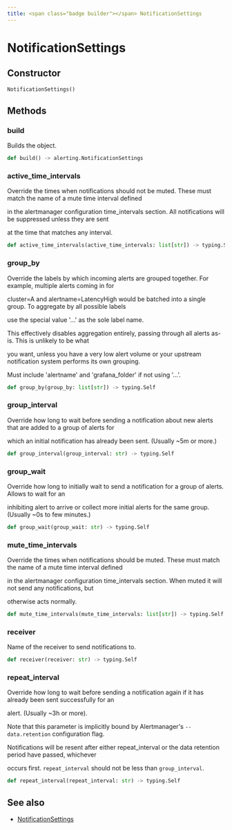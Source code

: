 ```yaml
---
title: <span class="badge builder"></span> NotificationSettings
---
```

# <span class="badge builder"></span> NotificationSettings

## Constructor

```python
NotificationSettings()
```
## Methods

### <span class="badge object-method"></span> build

Builds the object.

```python
def build() -> alerting.NotificationSettings
```

### <span class="badge object-method"></span> active_time_intervals

Override the times when notifications should not be muted. These must match the name of a mute time interval defined

in the alertmanager configuration time_intervals section. All notifications will be suppressed unless they are sent

at the time that matches any interval.

```python
def active_time_intervals(active_time_intervals: list[str]) -> typing.Self
```

### <span class="badge object-method"></span> group_by

Override the labels by which incoming alerts are grouped together. For example, multiple alerts coming in for

cluster=A and alertname=LatencyHigh would be batched into a single group. To aggregate by all possible labels

use the special value '...' as the sole label name.

This effectively disables aggregation entirely, passing through all alerts as-is. This is unlikely to be what

you want, unless you have a very low alert volume or your upstream notification system performs its own grouping.

Must include 'alertname' and 'grafana_folder' if not using '...'.

```python
def group_by(group_by: list[str]) -> typing.Self
```

### <span class="badge object-method"></span> group_interval

Override how long to wait before sending a notification about new alerts that are added to a group of alerts for

which an initial notification has already been sent. (Usually ~5m or more.)

```python
def group_interval(group_interval: str) -> typing.Self
```

### <span class="badge object-method"></span> group_wait

Override how long to initially wait to send a notification for a group of alerts. Allows to wait for an

inhibiting alert to arrive or collect more initial alerts for the same group. (Usually ~0s to few minutes.)

```python
def group_wait(group_wait: str) -> typing.Self
```

### <span class="badge object-method"></span> mute_time_intervals

Override the times when notifications should be muted. These must match the name of a mute time interval defined

in the alertmanager configuration time_intervals section. When muted it will not send any notifications, but

otherwise acts normally.

```python
def mute_time_intervals(mute_time_intervals: list[str]) -> typing.Self
```

### <span class="badge object-method"></span> receiver

Name of the receiver to send notifications to.

```python
def receiver(receiver: str) -> typing.Self
```

### <span class="badge object-method"></span> repeat_interval

Override how long to wait before sending a notification again if it has already been sent successfully for an

alert. (Usually ~3h or more).

Note that this parameter is implicitly bound by Alertmanager's `--data.retention` configuration flag.

Notifications will be resent after either repeat_interval or the data retention period have passed, whichever

occurs first. `repeat_interval` should not be less than `group_interval`.

```python
def repeat_interval(repeat_interval: str) -> typing.Self
```

## See also

 * <span class="badge object-type-class"></span> [NotificationSettings](./object-NotificationSettings.md)
